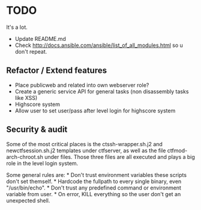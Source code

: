 TODO
=====

It's a lot.

* Update README.md
* Check http://docs.ansible.com/ansible/list_of_all_modules.html so u don't repeat.

Refactor / Extend features
---------------------------

* Place publicweb and related into own webserver role?
* Create a generic service API for general tasks (non disassembly tasks like XSS)
* Highscore system
* Allow user to set user/pass after level login for highscore system


Security & audit
-----------------

Some of the most critical places is the ctssh-wrapper.sh.j2 and newctfsession.sh.j2 templates under ctfserver, as well as the file ctfmod-arch-chroot.sh under files. Those three files are all executed 
and plays a big role in the level login system.

Some general rules are:
    * Don't trust environment variables these scripts don't set themself.
    * Hardcode the fullpath to every single binary, even "/usr/bin/echo".
    * Don't trust any predefined command or environment variable from user.
    * On error, KILL everything so the user don't get an unexpected shell.

